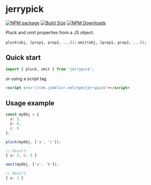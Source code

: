 jerrypick
==============

[![NPM package][npm-img]][npm-url]
[![Build Size][build-size-img]][build-size-url]
[![NPM Downloads][npm-downloads-img]][npm-downloads-url]

Pluck and omit properties from a JS object.

`pluck(obj, [prop1, prop2, ...]);`
`omit(obj, [prop1, prop2, ...]);`

## Quick start

```js
import { pluck, omit } from 'jerrypick';
```
or using a *script* tag
```html
<script src="//cdn.jsdelivr.net/npm/jerrypick"></script>
```

## Usage example

```js
const myObj = {
  a: 3,
  b: 6,
  c: 9
};

pluck(myObj, ['a', 'c']);

// Result:
{ a: 3, c: 9 }

omit(myObj, ['a', 'b']);

// Result:
{ a: 3 }
```


[npm-img]: https://img.shields.io/npm/v/jerrypick
[npm-url]: https://npmjs.org/package/jerrypick
[build-size-img]: https://img.shields.io/bundlephobia/minzip/jerrypick
[build-size-url]: https://bundlephobia.com/result?p=jerrypick
[npm-downloads-img]: https://img.shields.io/npm/dt/jerrypick
[npm-downloads-url]: https://www.npmtrends.com/jerrypick

